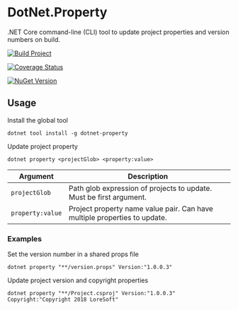 # DotNet.Property

.NET Core command-line (CLI) tool to update project properties and version numbers on build.

[![Build Project](https://github.com/loresoft/DotNet.Property/actions/workflows/dotnet.yml/badge.svg)](https://github.com/loresoft/DotNet.Property/actions/workflows/dotnet.yml)

[![Coverage Status](https://coveralls.io/repos/github/loresoft/DotNet.Property/badge.svg)](https://coveralls.io/github/loresoft/DotNet.Property)

[![NuGet Version](https://img.shields.io/nuget/v/DotNet.Property.svg?style=flat-square)](https://www.nuget.org/packages/DotNet.Property/)

## Usage

Install the global tool

    dotnet tool install -g dotnet-property

Update project property

    dotnet property <projectGlob> <property:value>

| Argument  | Description |
| ------------- | ------------- |
| `projectGlob` | Path glob expression of projects to update.  Must be first argument.  |
| `property:value`  | Project property name value pair. Can have multiple properties to update.  |

### Examples

Set the version number in a shared props file

    dotnet property "**/version.props" Version:"1.0.0.3"

Update project version and copyright properties

    dotnet property "**/Project.csproj" Version:"1.0.0.3" Copyright:"Copyright 2018 LoreSoft"
